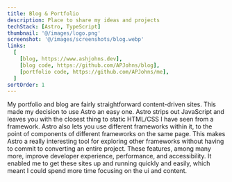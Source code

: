 ```yaml
---
title: Blog & Portfolio
description: Place to share my ideas and projects
techStack: [Astro, TypeScript]
thumbnail: '@/images/logo.png'
screenshot: '@/images/screenshots/blog.webp'
links:
  [
    [blog, https://www.ashjohns.dev],
    [blog code, https://github.com/APJohns/blog],
    [portfolio code, https://github.com/APJohns/me],
  ]
sortOrder: 1
---
```


My portfolio and blog are fairly straightforward content-driven sites. This made my decision to use Astro an easy one. Astro strips out JavaScript and leaves you with the closest thing to static HTML/CSS I have seen from a framework. Astro also lets you use different frameworks within it, to the point of components of different frameworks on the same page. This makes Astro a really interesting tool for exploring other frameworks without having to commit to converting an entire project. These features, among many more, improve developer experience, performance, and accessibility. It enabled me to get these sites up and running quickly and easily, which meant I could spend more time focusing on the ui and content.
